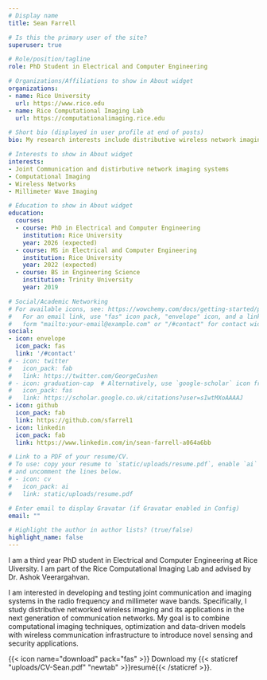 ```yaml
---
# Display name
title: Sean Farrell

# Is this the primary user of the site?
superuser: true

# Role/position/tagline
role: PhD Student in Electrical and Computer Engineering

# Organizations/Affiliations to show in About widget
organizations:
- name: Rice University
  url: https://www.rice.edu
- name: Rice Computational Imaging Lab
  url: https://computationalimaging.rice.edu

# Short bio (displayed in user profile at end of posts)
bio: My research interests include distributive wireless network imaging, computational imaging, and optimization

# Interests to show in About widget
interests:
- Joint Communication and distirbutive network imaging systems
- Computational Imaging
- Wireless Networks
- Millimeter Wave Imaging

# Education to show in About widget
education:
  courses:
  - course: PhD in Electrical and Computer Engineering
    institution: Rice University
    year: 2026 (expected)
  - course: MS in Electrical and Computer Engineering
    institution: Rice University
    year: 2022 (expected)
  - course: BS in Engineering Science
    institution: Trinity University
    year: 2019

# Social/Academic Networking
# For available icons, see: https://wowchemy.com/docs/getting-started/page-builder/#icons
#   For an email link, use "fas" icon pack, "envelope" icon, and a link in the
#   form "mailto:your-email@example.com" or "/#contact" for contact widget.
social:
- icon: envelope
  icon_pack: fas
  link: '/#contact'
# - icon: twitter
#   icon_pack: fab
#   link: https://twitter.com/GeorgeCushen
# - icon: graduation-cap  # Alternatively, use `google-scholar` icon from `ai` icon pack
#   icon_pack: fas
#   link: https://scholar.google.co.uk/citations?user=sIwtMXoAAAAJ
- icon: github
  icon_pack: fab
  link: https://github.com/sfarrel1
- icon: linkedin
  icon_pack: fab
  link: https://www.linkedin.com/in/sean-farrell-a064a6bb

# Link to a PDF of your resume/CV.
# To use: copy your resume to `static/uploads/resume.pdf`, enable `ai` icons in `params.toml`, 
# and uncomment the lines below.
# - icon: cv
#   icon_pack: ai
#   link: static/uploads/resume.pdf

# Enter email to display Gravatar (if Gravatar enabled in Config)
email: ""

# Highlight the author in author lists? (true/false)
highlight_name: false
---
```

I am a third year PhD student in Electrical and Computer Engineering at Rice Uiversity. I am part of the Rice Computational Imaging Lab and advised by Dr. Ashok Veerargahvan. 

I am interested in developing and testing joint communication and imaging systems in the radio frequency and millimeter wave bands. Specifically, I study distributive networked wireless imaging and its applications in the next generation of communication networks. My goal is to combine computational imaging techniques, optimization and data-driven models with wireless communication infrastructure to introduce novel sensing and security applications.

{{< icon name="download" pack="fas" >}} Download my {{< staticref "uploads/CV-Sean.pdf" "newtab" >}}resumé{{< /staticref >}}.
